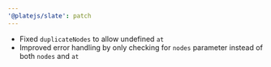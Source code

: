 ```yaml
---
'@platejs/slate': patch
---
```


- Fixed `duplicateNodes` to allow undefined `at`
- Improved error handling by only checking for `nodes` parameter instead of both `nodes` and `at`
